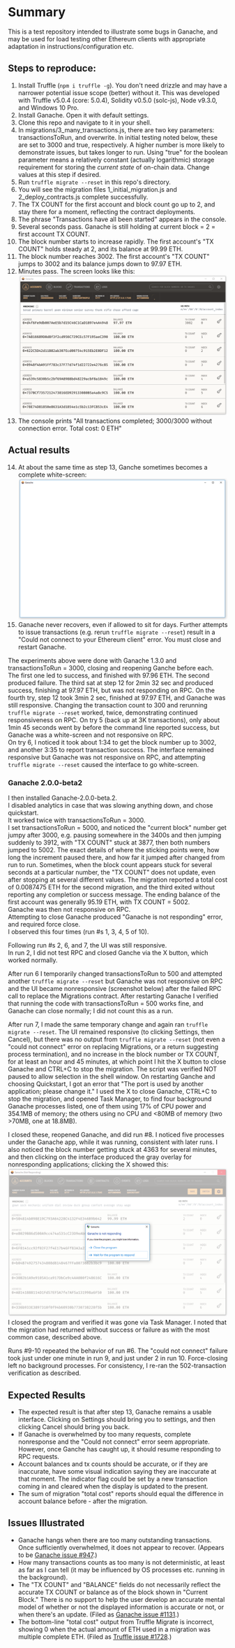 
# Summary
This is a test repository intended to illustrate some bugs in Ganache, and may be used for load testing other Ethereum clients with appropriate adaptation in instructions/configuration etc.

  ## Steps to reproduce:
1. Install Truffle (`npm i truffle -g`).  You don't need drizzle and may have a narrower potential issue scope (better) without it.
This was developed with Truffle v5.0.4 (core: 5.0.4), Solidity v0.5.0 (solc-js), Node v9.3.0, and Windows 10 Pro.
2. Install Ganache.  Open it with default settings.
3. Clone this repo and navigate to it in your shell.
4. In migrations/3_many_transactions.js, there are two key parameters: transactionsToRun, and overwrite.  In initial testing noted below, these are set to 3000 and true, respectively.  A higher number is more likely to demonstrate issues, but takes longer to run.  Using "true" for the boolean parameter means a relatively constant (actually logarithmic) storage requirement for storing the *current state* of on-chain data. Change values at this step if desired.
5. Run `truffle migrate --reset` in this repo's directory.
6. You will see the migration files 1_initial_migration.js and 2_deploy_contracts.js complete successfully.
7. The TX COUNT for the first account and block count go up to 2, and stay there for a moment, reflecting the contract deployments.
8. The phrase "Transactions have all been started" appears in the console.
9. Several seconds pass. Ganache is still holding at current block = 2 = first account TX COUNT.
10. The block number starts to increase rapidly.  The first account's "TX COUNT" holds steady at 2, and its balance at 99.99 ETH.
11. The block number reaches 3002.  The first account's "TX COUNT" jumps to 3002 and its balance jumps down to 97.97 ETH.
12. Minutes pass.  The screen looks like this:
![Ganache interface](images/reachedpeak.png)
13. The console prints "All transactions completed; 3000/3000 without connection error.  Total cost: 0 ETH"
## Actual results
14. At about the same time as step 13, Ganche sometimes becomes a complete white-screen:
![Ganache white-screen](images/whitescreen.png)
15. Ganache never recovers, even if allowed to sit for days.  Further attempts to issue transactions (e.g. rerun `truffle migrate --reset`) result in a "Could not connect to your Ethereum client" error.  You must close and restart Ganache.

The experiments above were done with Ganache 1.3.0 and transactionsToRun = 3000, closing and reopening Ganche before each.  
The first one led to success, and finished with 97.96 ETH. The second produced failure.
The third sat at step 12 for 2min 32 sec and produced success, finishing at 97.97 ETH, but was not responding on RPC.
On the fourth try, step 12 took 3min 2 sec, finished at 97.97 ETH, and Ganache was still responsive.  Changing the transaction count to 300 and rerunning `truffle migrate --reset` worked, twice, demonstrating continued responsiveness on RPC.
On try 5 (back up at 3K transactions), only about 1min 45 seconds went by before the command line reported success, but Ganache was a white-screen and not responsive on RPC.  
On try 6, I noticed it took about 1:34 to get the block number up to 3002, and another 3:35 to report transaction success.  The interface remained responsive but Ganache was not responsive on RPC, and attempting `truffle migrate --reset` caused the interface to go white-screen.  

### Ganache 2.0.0-beta2
I then installed Ganache-2.0.0-beta.2.  
I disabled analytics in case that was slowing anything down, and chose quickstart.    
It worked twice with transactionsToRun = 3000.   
I set transactionsToRun = 5000, and noticed the "current block" number get jumpy after 3000, e.g. pausing somewhere in the 3400s and then jumping suddenly to 3912, with "TX COUNT" stuck at 3877, then both numbers jumped to 5002.  The exact details of where the sticking points were, how long the increment paused there, and how far it jumped after changed from run to run.  Sometimes, when the block count appears stuck for several seconds at a particular number, the "TX COUNT" does not update, even after stopping at several different values.
The migration reported a total cost of 0.0087475 ETH for the second migration, and the third exited without reporting any completion or success message. The ending balance of the first account was generally 95.19 ETH, with TX COUNT = 5002.    
Ganache was then not responsive on RPC.    
Attempting to close Ganache produced "Ganache is not responding" error, and required force close.   
I observed this four times (run #s 1, 3, 4, 5 of 10).

Following run #s 2, 6, and 7, the UI was still responsive.  
In run 2, I did not test RPC and closed Ganche via the X button, which worked normally.  

After run 6 I temporarily changed transactionsToRun to 500 and attempted another `truffle migrate --reset` but Ganache was not responsive on RPC and the UI became nonresponsive (screenshot below) after the failed RPC call to replace the Migrations contract.   After restarting Ganache I verified that running the code with transactionsToRun = 500 works fine, and Ganache can close normally; I did not count this as a run.

After run 7, I made the same temporary change and again ran `truffle migrate --reset`.  The UI remained responsive (to clicking Settings, then Cancel), but there was no output from `truffle migrate --reset` (not even a "could not connect" error on replacing Migrations, or a return suggesting process termination), and no increase in the block number or TX COUNT, for at least an hour and 45 minutes, at which point I hit the X button to close Ganache and CTRL+C to stop the migration. The script was verified NOT paused to allow selection in the shell window.  On restarting Ganche and choosing Quickstart, I got an error that "The port is used by another application; please change it."  I used the X to close Ganache, CTRL+C to stop the migration, and opened Task Manager, to find four background Ganache processes listed, one of them using 17% of CPU power and 354.1MB of memory; the others using no CPU and <80MB of memory (two >70MB, one at 18.8MB).  

I closed these, reopened Ganache, and did run #8. I noticed five processes under the Ganache app, while it was running, consistent with later runs.   I also noticed the block number getting stuck at 4363 for several minutes, and then clicking on the interface produced the gray overlay for nonresponding applications; clicking the X showed this:
![Ganache white-screen](images/notresponding.png)  
I closed the program and verified it was gone via Task Manager. I noted that the migration had returned without success or failure as with the most common case, described above.

Runs #9-10 repeated the behavior of run #6.  The "could not connect" failure took just under one minute in run 9, and just under 2 in run 10. Force-closing left no background processes.  For consistency, I re-ran the 502-transaction verification as described.

## Expected Results
- The expected result is that after step 13, Ganache remains a usable interface.  Clicking on Settings should bring you to settings, and then clicking Cancel should bring you back.   
- If Ganache is overwhelmed by too many requests, complete nonresponse and the "Could not connect" error seem appropriate.  However, once Ganche has caught up, it should resume responding to RPC requests.
- Account balances and tx counts should be accurate, or if they are inaccurate, have some visual indication saying they are inaccurate at that moment.  The indicator flag could be set by a new transaction coming in and cleared when the display is updated to the present.
- The sum of migration "total cost" reports should equal the difference in account balance before - after the migration.

## Issues Illustrated
 - Ganache hangs when there are too many outstanding transactions.  Once sufficiently overwhelmed, it does not appear to recover. (Appears to be [Ganache issue #947](https://github.com/trufflesuite/ganache/issues/947).)
 - How many transactions counts as too many is not deterministic, at least as far as I can tell (it may be influenced by OS processes etc. running in the background).
 - The "TX COUNT" and "BALANCE" fields do not necessarily reflect the accurate TX COUNT or balance as of the block shown in "Current Block." There is no support to help the user develop an accurate mental model of whether or not the displayed information is accurate or not, or when there's an update.  (Filed as [Ganache issue #1131](https://github.com/trufflesuite/ganache/issues/1131).)
 - The bottom-line "total cost" output from Truffle Migrate is incorrect, showing 0 when the actual amount of ETH used in a migration was multiple complete ETH. (Filed as [Truffle issue #1728](https://github.com/trufflesuite/truffle/issues/1728).)
